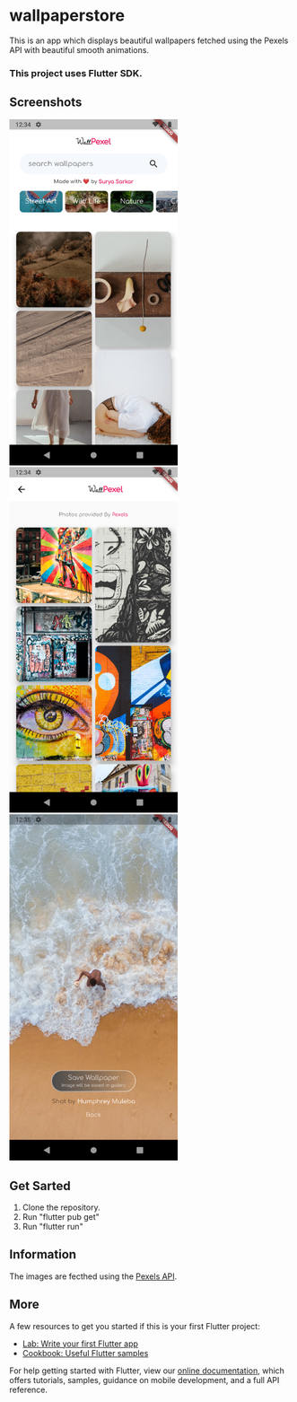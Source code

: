 # wallpaperstore

This is an app which displays beautiful wallpapers fetched using the Pexels API with beautiful smooth animations.

### This project uses Flutter SDK.


## Screenshots
<p float="center">
  <img src="Screenshots/1.png" width="300" />
  <img src="Screenshots/2.png" width="300" /> 
  <img src="Screenshots/3.png" width="300" />
</p>


## Get Sarted

1) Clone the repository.
2) Run "flutter pub get"
3) Run "flutter run"


## Information

The images are fecthed using the [Pexels API](https://www.pexels.com/api/).

## More

A few resources to get you started if this is your first Flutter project:

- [Lab: Write your first Flutter app](https://flutter.dev/docs/get-started/codelab)
- [Cookbook: Useful Flutter samples](https://flutter.dev/docs/cookbook)

For help getting started with Flutter, view our
[online documentation](https://flutter.dev/docs), which offers tutorials,
samples, guidance on mobile development, and a full API reference.
